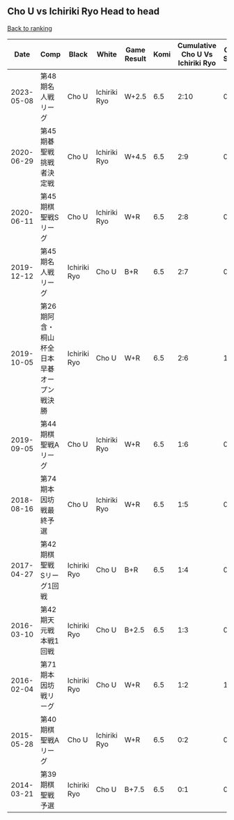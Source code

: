 ## Cho U vs Ichiriki Ryo Head to head

[Back to ranking](../../index.md)




| **Date** | **Comp** | **Black** | **White** | **Game Result** | **Komi** | **Cumulative Cho U Vs Ichiriki Ryo** | **Cho U Streak** | **Ichiriki Ryo Streak** | 
| --- | --- | --- | --- | --- | --- | --- | --- | --- |
| 2023-05-08 | 第48期名人戦リーグ  | Cho U | Ichiriki Ryo | W+2.5 | 6.5 | 2:10 | 0 | 4 | 
| 2020-06-29 | 第45期碁聖戦挑戦者決定戦 | Cho U | Ichiriki Ryo | W+4.5 | 6.5 | 2:9 | 0 | 3 | 
| 2020-06-11 | 第45期棋聖戦Sリーグ | Cho U | Ichiriki Ryo | W+R | 6.5 | 2:8 | 0 | 2 | 
| 2019-12-12 | 第45期名人戦リーグ | Ichiriki Ryo | Cho U | B+R | 6.5 | 2:7 | 0 | 1 | 
| 2019-10-05 | 第26期阿含・桐山杯全日本早碁オープン戦決勝  | Ichiriki Ryo | Cho U | W+R | 6.5 | 2:6 | 1 | 0 | 
| 2019-09-05 | 第44期棋聖戦Aリーグ | Cho U | Ichiriki Ryo | W+R | 6.5 | 1:6 | 0 | 4 | 
| 2018-08-16 | 第74期本因坊戦最終予選 | Cho U | Ichiriki Ryo | W+R | 6.5 | 1:5 | 0 | 3 | 
| 2017-04-27 | 第42期棋聖戦　Sリーグ1回戦 | Ichiriki Ryo | Cho U | B+R | 6.5 | 1:4 | 0 | 2 | 
| 2016-03-10 | 第42期天元戦本戦1回戦 | Ichiriki Ryo | Cho U | B+2.5 | 6.5 | 1:3 | 0 | 1 | 
| 2016-02-04 | 第71期本因坊戦リーグ | Ichiriki Ryo | Cho U | W+R | 6.5 | 1:2 | 1 | 0 | 
| 2015-05-28 | 第40期棋聖戦Aリーグ | Cho U | Ichiriki Ryo | W+R | 6.5 | 0:2 | 0 | 2 | 
| 2014-03-21 | 第39期棋聖戦予選 | Ichiriki Ryo | Cho U | B+7.5 | 6.5 | 0:1 | 0 | 1 |




